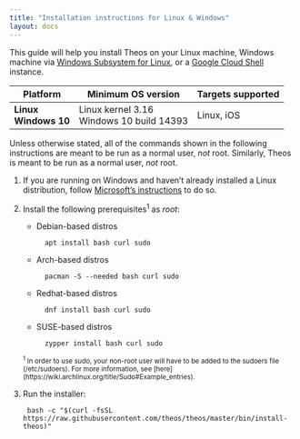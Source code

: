```yaml
---
title: "Installation instructions for Linux & Windows"
layout: docs
---
```


This guide will help you install Theos on your Linux machine, Windows machine via [Windows Subsystem for Linux](https://aka.ms/wsl), or a [Google Cloud Shell](https://console.cloud.google.com/cloudshell) instance.

| Platform | Minimum OS version | Targets supported
|----------|--------------------|-------------------|
| **Linux** <br> **Windows 10** | Linux kernel 3.16 <br> Windows 10 build 14393 | Linux, iOS |

Unless otherwise stated, all of the commands shown in the following instructions are meant to be run as a normal user, _not_ root. Similarly, Theos is meant to be run as a normal user, _not_ root.

1. If you are running on Windows and haven’t already installed a Linux distribution, follow [Microsoft’s instructions](https://aka.ms/wslinstall) to do so.

1. Install the following prerequisites<sup>1</sup> as *root*:

	- Debian-based distros

			apt install bash curl sudo

	- Arch-based distros

			pacman -S --needed bash curl sudo

	- Redhat-based distros

			dnf install bash curl sudo

	- SUSE-based distros

			zypper install bash curl sudo

	<sup>
	<sup>1</sup> In order to use <i>sudo</i>, your non-root user will have to be added to the sudoers file (/etc/sudoers). For more information, see [here](https://wiki.archlinux.org/title/Sudo#Example_entries).
	</sup>

1. Run the installer:

		bash -c "$(curl -fsSL https://raw.githubusercontent.com/theos/theos/master/bin/install-theos)"
